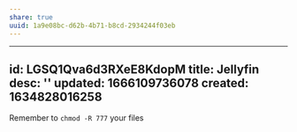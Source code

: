 ```yaml
---
share: true
uuid: 1a9e08bc-d62b-4b71-b8cd-2934244f03eb
---
```

---
id: LGSQ1Qva6d3RXeE8KdopM
title: Jellyfin
desc: ''
updated: 1666109736078
created: 1634828016258
---

Remember to `chmod -R 777` your files
